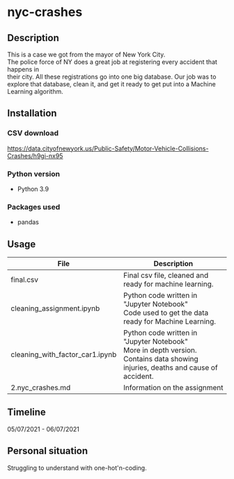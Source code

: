 # nyc-crashes
## Description
This is a case we got from the mayor of New York City.  
The police force of NY does a great job at registering every accident that happens in  
their city. All these registrations go into one big database.
Our job was to explore that database, clean it, and get it ready to get put into a Machine Learning algorithm.


## Installation

### CSV download
https://data.cityofnewyork.us/Public-Safety/Motor-Vehicle-Collisions-Crashes/h9gi-nx95
### Python version
* Python 3.9


### Packages used
* pandas

## Usage
| File                     | Description                                                                 |
|--------------------------|-----------------------------------------------------------------------------|
| final.csv                | Final csv file, cleaned and ready for machine learning. |
| cleaning_assignment.ipynb      | Python code written in "Jupyter Notebook"  <br>Code used to get the data ready for Machine Learning.  |
| cleaning_with_factor_car1.ipynb | Python code written in "Jupyter Notebook" <br>More in depth version. <br>Contains data showing injuries, deaths and cause of accident.          |
| 2.nyc_crashes.md           | Information on the assignment                                               |

## Timeline
05/07/2021 - 06/07/2021

## Personal situation
Struggling to understand with one-hot'n-coding.